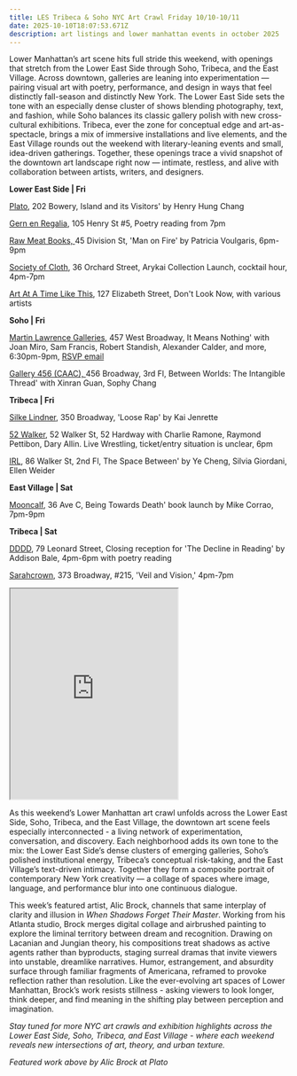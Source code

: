 ```yaml
---
title: LES Tribeca & Soho NYC Art Crawl Friday 10/10-10/11
date: 2025-10-10T18:07:53.671Z
description: art listings and lower manhattan events in october 2025
---
```

Lower Manhattan’s art scene hits full stride this weekend, with openings that stretch from the Lower East Side through Soho, Tribeca, and the East Village. Across downtown, galleries are leaning into experimentation — pairing visual art with poetry, performance, and design in ways that feel distinctly fall-season and distinctly New York. The Lower East Side sets the tone with an especially dense cluster of shows blending photography, text, and fashion, while Soho balances its classic gallery polish with new cross-cultural exhibitions. Tribeca, ever the zone for conceptual edge and art-as-spectacle, brings a mix of immersive installations and live elements, and the East Village rounds out the weekend with literary-leaning events and small, idea-driven gatherings. Together, these openings trace a vivid snapshot of the downtown art landscape right now — intimate, restless, and alive with collaboration between artists, writers, and designers.

**L﻿ower East Side | Fri**

[P﻿lato](https://www.platogallery.com/), 202 Bowery, Island and its Visitors' by Henry Hung Chang

[Gern en Regalia](https://gernenregalia.com/), 105 Henry St #5, Poetry reading from 7pm

[﻿Raw Meat Books, ](https://www.instagram.com/rawmeatbooks)45 Division St, 'Man on Fire' by Patricia Voulgaris, 6pm-9pm[](https://www.instagram.com/bitter.nyc)

[Society of Cloth](https://www.instagram.com/thesocietyofcloth), 36 Orchard Street, Arykai Collection Launch, cocktail hour, 4pm-7pm

[Art At A Time Like This](https://www.instagram.com/artatatimelikethis), 127 Elizabeth Street, Don't Look Now, with various artists

**S﻿oho | Fri**

[Martin Lawrence Galleries](https://martinlawrence.com/pages/new-york-new-york), 457 West Broadway, It Means Nothing' with Joan Miro, Sam Francis, Robert Standish, Alexander Calder, and more, 6:30pm-9pm, [RSVP email](soho@martinlawrence.com)

[Gallery 456 (CAAC), ](http://www.caacarts.org/)456 Broadway, 3rd Fl, Between Worlds: The Intangible Thread' with Xinran Guan, Sophy Chang

**T﻿ribeca | Fri**

[Silke Lindner](https://www.instagram.com/silkelindner.nyc), 350 Broadway, 'Loose Rap' by Kai Jenrette

[52 Walker](https://www.52walker.com/), 52 Walker St, 52 Hardway with Charlie Ramone, Raymond Pettibon, Dary Allin. Live Wrestling, ticket/entry situation is unclear, 6pm

[I﻿RL](https://www.instagram.com/irl.nyc), 86 Walker St, 2nd Fl, The Space Between' by Ye Cheng, Silvia Giordani, Ellen Weider

**E﻿ast Village | Sat**

[Mooncalf](https://www.instagram.com/mooncalfnyc), 36 Ave C, Being Towards Death' book launch by Mike Corrao, 7pm-9pm

**T﻿ribeca | Sat**

[D﻿DDD](https://dddd.pictures/), 79 Leonard Street, Closing reception for 'The Decline in Reading' by Addison Bale, 4pm-6pm with poetry reading

[Sarahcrown](https://www.sarahcrown.com/), 373 Broadway, #215, 'Veil and Vision,' 4pm-7pm

<iframe src="https://www.google.com/maps/d/u/1/embed?mid=1Yn2TNNn-aP2u2kFsqAAfw_pMXxOtnhw&ehbc=2E312F" width="60%" height="380"></iframe>

As this weekend’s Lower Manhattan art crawl unfolds across the Lower East Side, Soho, Tribeca, and the East Village, the downtown art scene feels especially interconnected - a living network of experimentation, conversation, and discovery. Each neighborhood adds its own tone to the mix: the Lower East Side’s dense clusters of emerging galleries, Soho’s polished institutional energy, Tribeca’s conceptual risk-taking, and the East Village’s text-driven intimacy. Together they form a composite portrait of contemporary New York creativity — a collage of spaces where image, language, and performance blur into one continuous dialogue.

This week’s featured artist, Alic Brock, channels that same interplay of clarity and illusion in *When Shadows Forget Their Master*. Working from his Atlanta studio, Brock merges digital collage and airbrushed painting to explore the liminal territory between dream and recognition. Drawing on Lacanian and Jungian theory, his compositions treat shadows as active agents rather than byproducts, staging surreal dramas that invite viewers into unstable, dreamlike narratives. Humor, estrangement, and absurdity surface through familiar fragments of Americana, reframed to provoke reflection rather than resolution. Like the ever-evolving art spaces of Lower Manhattan, Brock’s work resists stillness - asking viewers to look longer, think deeper, and find meaning in the shifting play between perception and imagination.

*Stay tuned for more NYC art crawls and exhibition highlights across the Lower East Side, Soho, Tribeca, and East Village - where each weekend reveals new intersections of art, theory, and urban texture.*

*F﻿eatured work above by Alic Brock at Plato*